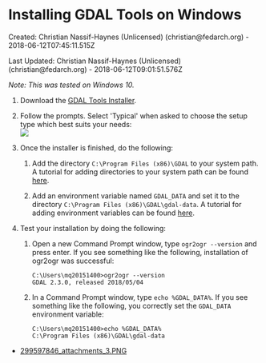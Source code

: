 Installing GDAL Tools on Windows
=============================================================================


Created: Christian Nassif-Haynes (Unlicensed) (christian\@fedarch.org) -
2018-06-12T07:45:11.515Z

Last Updated: Christian Nassif-Haynes (Unlicensed)
(christian\@fedarch.org) - 2018-06-12T09:01:51.576Z


*Note: This was tested on Windows 10.*

1.  Download the [G](https://www.gaia-gis.it/spatialite-2.3.1/spatialite-tools-win-x86-2.3.1.zip)[DAL Tools Installer](http://download.gisinternals.com/sdk/downloads/release-1911-gdal-2-3-0-mapserver-7-0-7/gdal-203-1911-ecw-33.msi).
2.  Follow the prompts. Select \'Typical\' when asked to choose the
    setup type which best suits your needs:\
    ![](attachments/299597846_thumbnails_3.PNG)    
3.  Once the installer is finished, do the following:

    1.  Add the directory `C:\Program Files (x86)\GDAL` to your system
        path. A tutorial for adding directories to your system path can
        be found
        [here](https://www.howtogeek.com/118594/how-to-edit-your-system-path-for-easy-command-line-access/).

    2.  Add an environment variable named `GDAL_DATA` and set it to the
        directory `C:\Program Files (x86)\GDAL\gdal-data`. A tutorial
        for adding environment variables can be found
        [here](https://www.howtogeek.com/51807/how-to-create-and-use-global-system-environment-variables/).

4.  Test your installation by doing the following:

    1.  Open a new Command Prompt window, type `ogr2ogr --version` and
        press enter. If you see something like the following,
        installation of ogr2ogr was successful:

        ```
        C:\Users\mq20151400>ogr2ogr --version
        GDAL 2.3.0, released 2018/05/04
        ```


    2.  In a Command Prompt window, type `echo %GDAL_DATA%`. If you see
        something like the following, you correctly set the `GDAL_DATA`
        environment variable:


        ```
        C:\Users\mq20151400>echo %GDAL_DATA%
        C:\Program Files (x86)\GDAL\gdal-data
        ```



-   [299597846\_attachments\_3.PNG](attachments/299597846_attachments_3.PNG)
